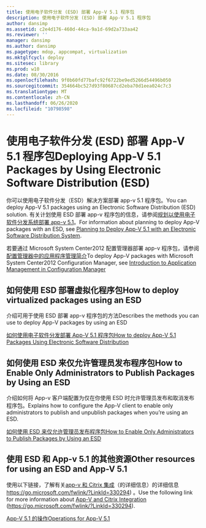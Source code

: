 ```yaml
---
title: 使用电子软件分发 (ESD) 部署 App-V 5.1 程序包
description: 使用电子软件分发 (ESD) 部署 App-V 5.1 程序包
author: dansimp
ms.assetid: c2e4d176-460d-44ca-9a1d-69d2a733aa42
ms.reviewer: ''
manager: dansimp
ms.author: dansimp
ms.pagetype: mdop, appcompat, virtualization
ms.mktglfcycl: deploy
ms.sitesec: library
ms.prod: w10
ms.date: 08/30/2016
ms.openlocfilehash: 9f0b60fd77bafc92f6722be9ed5266d54496b050
ms.sourcegitcommit: 354664bc527d93f80687cd2eba70d1eea024c7c3
ms.translationtype: MT
ms.contentlocale: zh-CN
ms.lasthandoff: 06/26/2020
ms.locfileid: "10798598"
---
```

# <span data-ttu-id="b0087-103">使用电子软件分发 (ESD) 部署 App-V 5.1 程序包</span><span class="sxs-lookup"><span data-stu-id="b0087-103">Deploying App-V 5.1 Packages by Using Electronic Software Distribution (ESD)</span></span>


<span data-ttu-id="b0087-104">你可以使用电子软件分发（ESD）解决方案部署 app-v 5.1 程序包。</span><span class="sxs-lookup"><span data-stu-id="b0087-104">You can deploy App-V 5.1 packages using an Electronic Software Distribution (ESD) solution.</span></span> <span data-ttu-id="b0087-105">有关计划使用 ESD 部署 app-v 程序包的信息，请参阅[规划以使用电子软件分发系统部署 app-v 5.1](planning-to-deploy-app-v-51-with-an-electronic-software-distribution-system.md)。</span><span class="sxs-lookup"><span data-stu-id="b0087-105">For information about planning to deploy App-V packages with an ESD, see [Planning to Deploy App-V 5.1 with an Electronic Software Distribution System](planning-to-deploy-app-v-51-with-an-electronic-software-distribution-system.md).</span></span>

<span data-ttu-id="b0087-106">若要通过 Microsoft System Center2012 配置管理器部署 app-v 程序包，请参阅[配置管理器中的应用程序管理简介](https://go.microsoft.com/fwlink/?LinkId=281816)</span><span class="sxs-lookup"><span data-stu-id="b0087-106">To deploy App-V packages with Microsoft System Center2012 Configuration Manager, see [Introduction to Application Management in Configuration Manager](https://go.microsoft.com/fwlink/?LinkId=281816)</span></span>

## <span data-ttu-id="b0087-107">如何使用 ESD 部署虚拟化程序包</span><span class="sxs-lookup"><span data-stu-id="b0087-107">How to deploy virtualized packages using an ESD</span></span>


<span data-ttu-id="b0087-108">介绍可用于使用 ESD 部署 app-v 程序包的方法</span><span class="sxs-lookup"><span data-stu-id="b0087-108">Describes the methods you can use to deploy App-V packages by using an ESD</span></span>

[<span data-ttu-id="b0087-109">如何使用电子软件分发部署 App-V 5.1 程序包</span><span class="sxs-lookup"><span data-stu-id="b0087-109">How to deploy App-V 5.1 Packages Using Electronic Software Distribution</span></span>](how-to-deploy-app-v-51-packages-using-electronic-software-distribution.md)

## <span data-ttu-id="b0087-110">如何使用 ESD 来仅允许管理员发布程序包</span><span class="sxs-lookup"><span data-stu-id="b0087-110">How to Enable Only Administrators to Publish Packages by Using an ESD</span></span>


<span data-ttu-id="b0087-111">介绍如何将 App-v 客户端配置为仅在你使用 ESD 时允许管理员发布和取消发布程序包。</span><span class="sxs-lookup"><span data-stu-id="b0087-111">Explains how to configure the App-V client to enable only administrators to publish and unpublish packages when you’re using an ESD.</span></span>

[<span data-ttu-id="b0087-112">如何使用 ESD 来仅允许管理员发布程序包</span><span class="sxs-lookup"><span data-stu-id="b0087-112">How to Enable Only Administrators to Publish Packages by Using an ESD</span></span>](how-to-enable-only-administrators-to-publish-packages-by-using-an-esd51.md)






## <span data-ttu-id="b0087-113">使用 ESD 和 App-v 5.1 的其他资源</span><span class="sxs-lookup"><span data-stu-id="b0087-113">Other resources for using an ESD and App-V 5.1</span></span>


<span data-ttu-id="b0087-114">使用以下链接，了解有关[app-v 和 Citrix 集成](https://go.microsoft.com/fwlink/?LinkId=330294 )（的详细信息）的详细信息 https://go.microsoft.com/fwlink/?LinkId=330294) 。</span><span class="sxs-lookup"><span data-stu-id="b0087-114">Use the following link for more information about [App-V and Citrix Integration](https://go.microsoft.com/fwlink/?LinkId=330294 ) (https://go.microsoft.com/fwlink/?LinkId=330294).</span></span>

[<span data-ttu-id="b0087-115">App-V 5.1 的操作</span><span class="sxs-lookup"><span data-stu-id="b0087-115">Operations for App-V 5.1</span></span>](operations-for-app-v-51.md)

 

 





